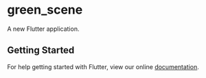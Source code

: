 # green_scene

A new Flutter application.

## Getting Started

For help getting started with Flutter, view our online
[documentation](https://flutter.io/).
